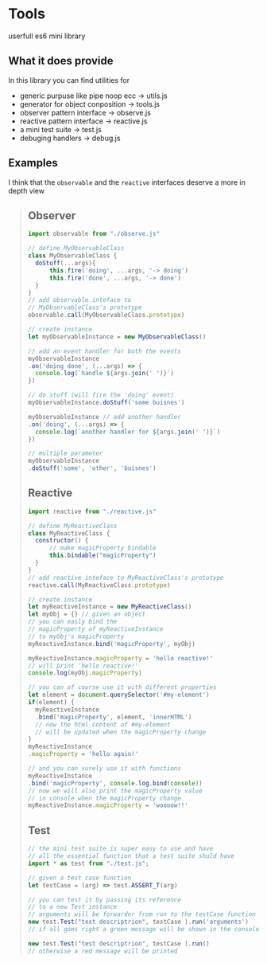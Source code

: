 Tools
===
userfull es6 mini library

What it does provide
---
In this library you can find utilities for
* generic purpuse like pipe noop ecc -> utils.js
* generator for object conposition -> tools.js
* observer pattern interface -> observe.js
* reactive pattern interface -> reactive.js
* a mini test suite -> test.js
* debuging handlers -> debug.js

Examples
---
I think that the ```observable``` and the ```reactive``` interfaces deserve a more in depth view

> ## Observer
> ```javascript
> import observable from "./observe.js"
>
> // define MyObservableClass
> class MyObservableClass {
> 	doStuff(...args){
> 		this.fire('doing', ...args, '-> doing')
> 		this.fire('done', ...args, '-> done')
> 	}
> }
> // add observable inteface to
> // MyObservableClass's prototype
> observable.call(MyObservableClass.prototype)
>
> // create instance
> let myObservableInstance = new MyObservableClass()
>
> // add an event handler for both the events
> myObservableInstance
> .on('doing done', (...args) => {
> 	console.log(`handle ${args.join(' ')}`)
> })
>
> // do stuff (will fire the 'doing' event)
> myObservableInstance.doStuff('some buisnes')
>
> myObservableInstance // add another handler
> .on('doing', (...args) => {
> 	console.log(`another handler for ${args.join(' ')}`)
> })
>
> // multiple parameter
> myObservableInstance
> .doStuff('some', 'other', 'buisnes')
> ```
> ## Reactive
> ```javascript
> import reactive from "./reactive.js"
>
> // define MyReactiveClass
> class MyReactiveClass {
> 	constructor() {
> 		// make magicProperty bindable
> 		this.bindable("magicProperty")
> 	}
> }
> // add reactive inteface to MyReactiveClass's prototype
> reactive.call(MyReactiveClass.prototype)
>
> // create instance
> let myReactiveInstance = new MyReactiveClass()
> let myObj = {} // given an object
> // you can easly bind the
> // magicProperty of myReactiveInstance
> // to myObj's magicProperty
> myReactiveInstance.bind('magicProperty', myObj)
>
> myReactiveInstance.magicProperty = 'hello reactive!'
> // will print 'hello reactive!'
> console.log(myObj.magicProperty)
>
> // you can of course use it with different properties
> let element = document.querySelector('#my-element')
> if(element) {
> 	myReactiveInstance
> 	.bind('magicProperty', element, 'innerHTML')
> 	// now the html content of #my-element
> 	// will be updated when the magicProperty change
> }
> myReactiveInstance
> .magicProperty = 'hello again!'
>
> // and you can surely use it with functions
> myReactiveInstance
> .bind('magicProperty', console.log.bind(console))
> // now we will also print the magicProperty value
> // in console when the magicProperty change
> myReactiveInstance.magicProperty = 'woooow!!'
> ```
> ## Test
> ```javascript
> // the mini test suite is super easy to use and have
> // all the essential function that a test suite shuld have
> import * as test from "./test.js";
>
> // given a test case function
> let testCase = (arg) => test.ASSERT_T(arg)
>
> // you can test it by passing its reference
> // to a new Test instance
> // arguments will be forwarder from run to the testCase function
> new test.Test("test descriptrion", testCase ).run('arguments')
> // if all goes right a green message will be shown in the console
>
> new test.Test("test descriptrion", testCase ).run()
> // otherwise a red message will be printed
> ```
